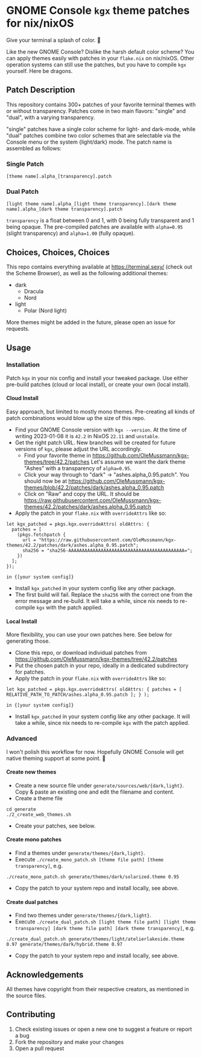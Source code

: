 # GNOME Console `kgx` theme patches for nix/nixOS

Give your terminal a splash of color. 🎨

Like the new GNOME Console? Dislike the harsh default color scheme? You can apply themes easily with patches in your `flake.nix` on nix/nixOS. Other operation systems can still use the patches, but you have to compile `kgx` yourself. Here be dragons.

## Patch Description

This repository contains 300+ patches of your favorite terminal themes with or without transparency. Patches come in two main flavors: "single" and "dual", with a varying transparency.

"single" patches have a single color scheme for light- and dark-mode, while "dual" patches combine two color schemes that are selectable via the Console menu or the system {light/dark} mode. The patch name is assembled as follows:

### Single Patch

    [theme name].alpha_[transparency].patch

### Dual Patch

    [light theme name].alpha_[light theme transparency].[dark theme name].alpha_[dark theme transparency].patch

`transparency` is a float between 0 and 1, with 0 being fully transparent and 1 being opaque. The pre-compiled patches are available with `alpha=0.95` (slight transparency) and `alpha=1.00` (fully opaque).

## Choices, Choices, Choices

This repo contains everything available at https://terminal.sexy/ (check out the Scheme Browser), as well as the following additional themes:

- dark
  - Dracula
  - Nord
- light
  - Polar (Nord light)

More themes might be added in the future, please open an issue for requests.

## Usage

### Installation

Patch `kgx` in your nix config and install your tweaked package. Use either pre-build patches (cloud or local install), or create your own (local install).

#### Cloud Install

Easy approach, but limited to mostly mono themes. Pre-creating all kinds of patch combinations would blow up the size of this repo.

- Find your GNOME Console version with `kgx --version`. At the time of writing 2023-01-08 it is `42.2` in NixOS `22.11` and `unstable`.
- Get the right patch URL. New branches will be created for future versions of `kgx`, please adjust the URL accordingly.
  - Find your favorite theme in https://github.com/OleMussmann/kgx-themes/tree/42.2/patches Let's assume we want the dark theme "Ashes" with a transparency of `alpha=0.95`.
  - Click your way through to "dark" -> "ashes.alpha_0.95.patch". You should now be at https://github.com/OleMussmann/kgx-themes/blob/42.2/patches/dark/ashes.alpha_0.95.patch
  - Click on "Raw" and copy the URL. It should be https://raw.githubusercontent.com/OleMussmann/kgx-themes/42.2/patches/dark/ashes.alpha_0.95.patch
- Apply the patch in your `flake.nix` with `overrideAttrs` like so:
```
let kgx_patched = pkgs.kgx.overrideAttrs( oldAttrs: {
  patches = [ 
    (pkgs.fetchpatch {
      url = "https://raw.githubusercontent.com/OleMussmann/kgx-themes/42.2/patches/dark/ashes.alpha_0.95.patch";
      sha256 = "sha256-AAAAAAAAAAAAAAAAAAAAAAAAAAAAAAAAAAAAAAAAAAA=";
    })
  ];
});

in {[your system config]}
```

- Install `kgx_patched` in your system config like any other package.
- The first build will fail. Replace the `sha256` with the correct one from the error message and re-build. It will take a while, since nix needs to re-compile `kgx` with the patch applied.

#### Local Install

More flexibility, you can use your own patches here. See below for generating those.

- Clone this repo, or download individual patches from https://github.com/OleMussmann/kgx-themes/tree/42.2/patches
- Put the chosen patch in your repo, ideally in a dedicated subdirectory for patches.
- Apply the patch in your `flake.nix` with `overrideAttrs` like so:
```
let kgx_patched = pkgs.kgx.overrideAttrs( oldAttrs: { patches = [ RELATIVE_PATH_TO_PATCH/ashes.alpha_0.95.patch ]; } );

in {[your system config]}
```
- Install `kgx_patched` in your system config like any other package. It will take a while, since nix needs to re-compile `kgx` with the patch applied.

### Advanced
I won't polish this workflow for now. Hopefully GNOME Console will get native theming support at some point. 🙂

#### Create new themes
- Create a new source file under `generate/sources/web/{dark,light}`. Copy & paste an existing one and edit the filename and content.
- Create a theme file

```
cd generate
./2_create_web_themes.sh
```

- Create your patches, see below.

#### Create mono patches
- Find a themes under `generate/themes/{dark,light}`.
- Execute `./create_mono_patch.sh [theme file path] [theme transparency]`, e.g.
```
./create_mono_patch.sh generate/themes/dark/solarized.theme 0.95
```
- Copy the patch to your system repo and install locally, see above.

#### Create dual patches
- Find two themes under `generate/themes/{dark,light}`.
- Execute `./create_dual_patch.sh [light theme file path] [light theme transparency] [dark theme file path] [dark theme transparency]`, e.g.
```
./create_dual_patch.sh generate/themes/light/atelierlakeside.theme 0.97 generate/themes/dark/hybrid.theme 0.97
```

- Copy the patch to your system repo and install locally, see above.

## Acknowledgements
All themes have copyright from their respective creators, as mentioned in the source files.

## Contributing

1. Check existing issues or open a new one to suggest a feature or report a bug
1. Fork the repository and make your changes
1. Open a pull request
